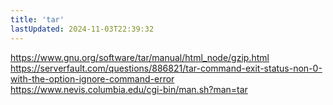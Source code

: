 ```yaml
---
title: 'tar'
lastUpdated: 2024-11-03T22:39:32
---
```

<https://www.gnu.org/software/tar/manual/html_node/gzip.html>
<https://serverfault.com/questions/886821/tar-command-exit-status-non-0-with-the-option-ignore-command-error>
<https://www.nevis.columbia.edu/cgi-bin/man.sh?man=tar>
